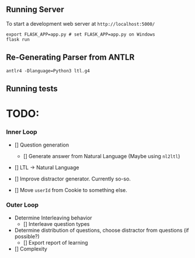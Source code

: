 
## Running Server

To start a development web server at `http://localhost:5000/`
```
export FLASK_APP=app.py # set FLASK_APP=app.py on Windows
flask run
```

## Re-Generating Parser from ANTLR
```
antlr4 -Dlanguage=Python3 ltl.g4
```

## Running tests






# TODO:


### Inner Loop
- [] Question generation
    - [] Generate answer from Natural Language (Maybe using `nl2ltl`)
- [] LTL -> Natural Language

- [] Improve distractor generator. Currently so-so.
- [] Move `userId` from Cookie to something else.

### Outer Loop


- Determine Interleaving behavior
   - [] Interleave question types
- Determine distribution of questions, choose distractor from questions (if possible?)
  - [] Export report of learning
- [] Complexity